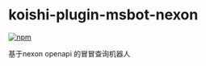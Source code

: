 # koishi-plugin-msbot-nexon

[![npm](https://img.shields.io/npm/v/koishi-plugin-msbot-nexon?style=flat-square)](https://www.npmjs.com/package/koishi-plugin-msbot-nexon)

基于nexon openapi 的冒冒查询机器人
